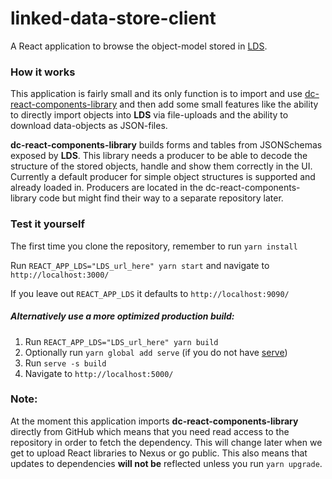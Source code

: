 # linked-data-store-client
A React application to browse the object-model stored in [LDS](https://github.com/statisticsnorway/linked-data-store-documentation).

### How it works
This application is fairly small and its only function is to import and use 
[dc-react-components-library](https://github.com/statisticsnorway/dc-react-components-library) and then add some small 
features like the ability to directly import objects into **LDS** via file-uploads and the ability to download 
data-objects as JSON-files.

**dc-react-components-library** builds forms and tables from JSONSchemas exposed by **LDS**. This library needs a producer 
to be able to decode the structure of the stored objects, handle and show them correctly in the UI. Currently a default 
producer for simple object structures is supported and already loaded in. Producers are located in the dc-react-components-library 
code but might find their way to a separate repository later.

### Test it yourself
The first time you clone the repository, remember to run `yarn install`

Run `REACT_APP_LDS="LDS_url_here" yarn start` and navigate to `http://localhost:3000/`

If you leave out `REACT_APP_LDS` it defaults to `http://localhost:9090/`

##### Alternatively use a more optimized production build:
1. Run `REACT_APP_LDS="LDS_url_here" yarn build`
2. Optionally run `yarn global add serve` (if you do not have [serve](https://github.com/zeit/serve/))
3. Run `serve -s build`
4. Navigate to `http://localhost:5000/`

### Note:
At the moment this application imports **dc-react-components-library** directly from GitHub which means that you need read
access to the repository in order to fetch the dependency. This will change later when we get to upload React libraries
to Nexus or go public. This also means that updates to dependencies **will not be** reflected unless you run `yarn upgrade`.
